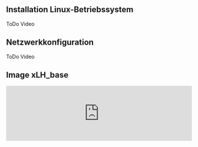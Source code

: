 ## Installation Linux-Betriebssystem
ToDo Video

## Netzwerkkonfiguration
ToDo Video

## Image xLH_base
<iframe src="https://drive.google.com/embeddedfolderview?id=1GnFU8UpQGy7LLwhuvXTemzNMBkl0bkNN#list" style="width:100%; height:150px; border:0;"></iframe>
